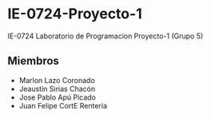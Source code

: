 # IE-0724-Proyecto-1
IE-0724 Laboratorio de Programacion Proyecto-1 (Grupo 5)

## Miembros

- Marlon Lazo Coronado
- Jeaustin Sirias Chacón
- Jose Pablo Apú Picado
- Juan Felipe CortE Rentería